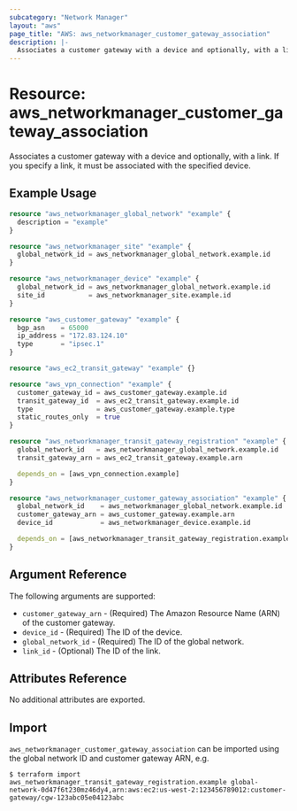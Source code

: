 ```yaml
---
subcategory: "Network Manager"
layout: "aws"
page_title: "AWS: aws_networkmanager_customer_gateway_association"
description: |-
  Associates a customer gateway with a device and optionally, with a link.
---
```


# Resource: aws_networkmanager_customer_gateway_association

Associates a customer gateway with a device and optionally, with a link.
If you specify a link, it must be associated with the specified device.

## Example Usage

```terraform
resource "aws_networkmanager_global_network" "example" {
  description = "example"
}

resource "aws_networkmanager_site" "example" {
  global_network_id = aws_networkmanager_global_network.example.id
}

resource "aws_networkmanager_device" "example" {
  global_network_id = aws_networkmanager_global_network.example.id
  site_id           = aws_networkmanager_site.example.id
}

resource "aws_customer_gateway" "example" {
  bgp_asn    = 65000
  ip_address = "172.83.124.10"
  type       = "ipsec.1"
}

resource "aws_ec2_transit_gateway" "example" {}

resource "aws_vpn_connection" "example" {
  customer_gateway_id = aws_customer_gateway.example.id
  transit_gateway_id  = aws_ec2_transit_gateway.example.id
  type                = aws_customer_gateway.example.type
  static_routes_only  = true
}

resource "aws_networkmanager_transit_gateway_registration" "example" {
  global_network_id   = aws_networkmanager_global_network.example.id
  transit_gateway_arn = aws_ec2_transit_gateway.example.arn

  depends_on = [aws_vpn_connection.example]
}

resource "aws_networkmanager_customer_gateway_association" "example" {
  global_network_id    = aws_networkmanager_global_network.example.id
  customer_gateway_arn = aws_customer_gateway.example.arn
  device_id            = aws_networkmanager_device.example.id

  depends_on = [aws_networkmanager_transit_gateway_registration.example]
}
```

## Argument Reference

The following arguments are supported:

* `customer_gateway_arn` - (Required) The Amazon Resource Name (ARN) of the customer gateway.
* `device_id` - (Required) The ID of the device.
* `global_network_id` - (Required) The ID of the global network.
* `link_id` - (Optional) The ID of the link.

## Attributes Reference

No additional attributes are exported.

## Import

`aws_networkmanager_customer_gateway_association` can be imported using the global network ID and customer gateway ARN, e.g.

```
$ terraform import aws_networkmanager_transit_gateway_registration.example global-network-0d47f6t230mz46dy4,arn:aws:ec2:us-west-2:123456789012:customer-gateway/cgw-123abc05e04123abc
```
